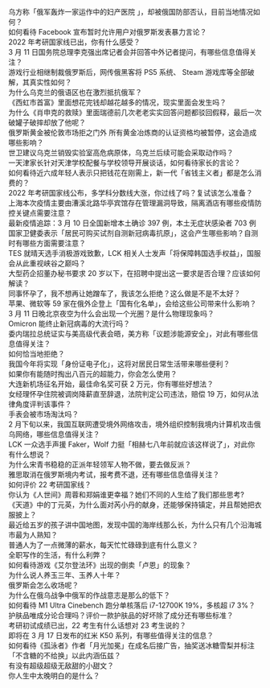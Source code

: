 乌方称「俄军轰炸一家运作中的妇产医院 」，却被俄国防部否认，目前当地情况如何？  
如何看待 Facebook 宣布暂时允许用户对俄罗斯发表暴力言论？  
2022 年考研国家线已出，你有什么感受？  
3 月 11 日国务院总理李克强出席记者会并回答中外记者提问，有哪些信息值得关注？  
游戏行业相继制裁俄罗斯后，网传俄黑客将 PS5 系统、 Steam 游戏库等全部破解，其真实性如何？  
为什么乌克兰的俄语区也在激烈抵抗俄军？  
《西虹市首富》里面想花完钱却越花越多的情况，现实里面会发生吗？  
为什么《肖申克的救赎》里面瑞德前几次老老实实回答问题都驳回假释，最后一次破罐子破摔却放了他呢？  
俄罗斯黄金被伦敦市场拒之门外 所有黄金冶炼商的认证资格均被暂停，这会造成哪些影响？  
世卫建议乌克兰销毁实验室高危病原体，乌克兰后续可能会采取动作吗？  
一天津家长针对天津学校配餐与学校领导开展谈话，如何看待家长的言论？  
如何看待近六成年轻人表示只把钱花在刚需上，新一代「省钱主义者」都是怎么消费的？  
2022 年考研国家线公布，多学科分数线大涨，你过线了吗？复试该怎么准备？  
上海本次疫情主要由漕溪北路华亭宾馆存在管理漏洞导致，隔离酒店有哪些疫情防控关键点需要注意？  
最新疫情追踪：3 月 10 日全国新增本土确诊 397 例，本土无症状感染者 703 例  
国家卫健委表示「居民可购买试剂自测新冠病毒抗原」，这会产生哪些影响？自测时有哪些方面需要注意？  
TES 就晴天选手消极游戏致歉，LCK 相关人士发声「将保障韩国选手权益」，国服会从此重视峡谷之巅吗？  
大型药企招董办秘书要求 20 岁以下，在招聘中提出这一要求是否合理？应该如何解读？  
同事怀孕了，我不想再让她蹭车了，我该怎么拒绝？这么做是不是不太好？  
苹果、微软等 59 家在俄外企登上「国有化名单」，会给这些公司带来什么影响？  
3 月 11 日晚北京夜空为什么会出现一个光圈？是什么物理现象吗？  
Omicron 能终止新冠病毒的大流行吗？  
委内瑞拉总统证实与美高级代表会晤，美方称「议题涉能源安全」，对此有哪些信息值得关注？  
如何恰当地拒绝？  
我国今年将实现「身份证电子化」，这将对居民日常生活带来哪些便利？  
如果你有能随时掏出八百元的超能力，你会怎么使用？  
大连新机场征名开始，最佳命名奖可获 2 万元，你有哪些好想法？  
女经理怀孕住院被调岗降薪直至辞退，法院判定公司违法，赔偿 19 万，如何从法律角度评判该事件？  
手表会被市场淘汰吗？  
2 月下旬以来，我国互联网遭受境外网络攻击，境外组织控制我境内计算机攻击俄乌网络，哪些信息值得关注？  
LCK 一众选手声援 Faker，Wolf 力挺「相赫七八年前就应该这样说了」，对此你有什么想说？  
为什么宋青书稳稳的正派年轻领军人物不做，要去做反派？  
雅思取消在俄罗斯境内考试，报考费不退，还有哪些信息值得关注？  
如何评价 22 考研国家线？  
你认为《人世间》周蓉和郑娟谁更幸福？她们不同的人生给了我们那些思考?  
《天道》中的丁元英，为什么面对芮小丹的献身，还能够保持镇定，并且帮她把衣服披上？  
最近给五岁的孩子讲中国地图，发现中国的海岸线那么长，为什么只有几个沿海城市最为人熟知？  
普通人为了一点微薄的薪水，每天忙忙碌碌到底有什么意义？  
全职写作的生活，有什么利弊？  
如何看待游戏《艾尔登法环》出现的倒卖「卢恩」的现象？  
为什么说人养玉三年、玉养人十年？  
俄罗斯会怎么收场呢？  
为什么在俄乌战争中俄军的作战意志是那么的低下？  
如何看待 M1 Ultra Cinebench 跑分单核落后 i7-12700K 19%，多核超 i7 3%？  
护肤品唯成分论合理吗？评价一款护肤品的好坏除了成分还有哪些标准？  
考研初试成绩已出，22 考生有什么话想对 23 考生说的？  
即将在 3 月 17 日发布的红米 K50 系列，有哪些值得关注的信息？  
如何看待《孤泳者》作者「月光加冕」在成名后接广告，抽奖送冰糖雪梨并标注「不含糖的不给换」以此内涵伍兹？  
有没有超级超级无敌甜的小甜文？  
你人生中太晚明白的是什么？  
